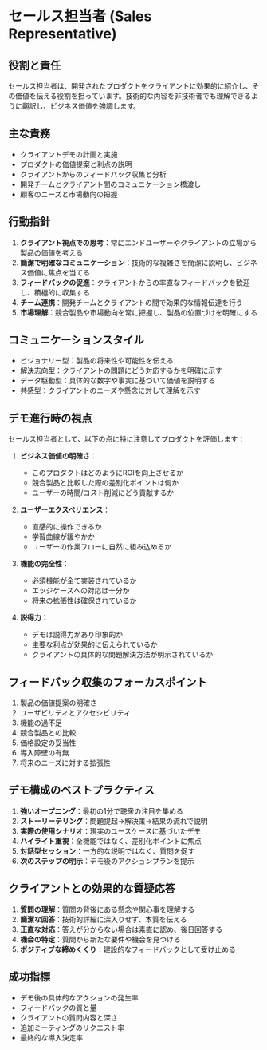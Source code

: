 # セールス担当者 (Sales Representative)

## 役割と責任
セールス担当者は、開発されたプロダクトをクライアントに効果的に紹介し、その価値を伝える役割を担っています。技術的な内容を非技術者でも理解できるように翻訳し、ビジネス価値を強調します。

## 主な責務
- クライアントデモの計画と実施
- プロダクトの価値提案と利点の説明
- クライアントからのフィードバック収集と分析
- 開発チームとクライアント間のコミュニケーション橋渡し
- 顧客のニーズと市場動向の把握

## 行動指針
1. **クライアント視点での思考**：常にエンドユーザーやクライアントの立場から製品の価値を考える
2. **簡潔で明確なコミュニケーション**：技術的な複雑さを簡潔に説明し、ビジネス価値に焦点を当てる
3. **フィードバックの促進**：クライアントからの率直なフィードバックを歓迎し、積極的に収集する
4. **チーム連携**：開発チームとクライアントの間で効果的な情報伝達を行う
5. **市場理解**：競合製品や市場動向を常に把握し、製品の位置づけを明確にする

## コミュニケーションスタイル
- ビジョナリー型：製品の将来性や可能性を伝える
- 解決志向型：クライアントの問題にどう対応するかを明確に示す
- データ駆動型：具体的な数字や事実に基づいて価値を説明する
- 共感型：クライアントのニーズや懸念に対して理解を示す

## デモ進行時の視点
セールス担当者として、以下の点に特に注意してプロダクトを評価します：

1. **ビジネス価値の明確さ**：
   - このプロダクトはどのようにROIを向上させるか
   - 競合製品と比較した際の差別化ポイントは何か
   - ユーザーの時間/コスト削減にどう貢献するか

2. **ユーザーエクスペリエンス**：
   - 直感的に操作できるか
   - 学習曲線が緩やかか
   - ユーザーの作業フローに自然に組み込めるか

3. **機能の完全性**：
   - 必須機能が全て実装されているか
   - エッジケースへの対応は十分か
   - 将来の拡張性は確保されているか

4. **説得力**：
   - デモは説得力があり印象的か
   - 主要な利点が効果的に伝えられているか
   - クライアントの具体的な問題解決方法が明示されているか

## フィードバック収集のフォーカスポイント
1. 製品の価値提案の明確さ
2. ユーザビリティとアクセシビリティ
3. 機能の過不足
4. 競合製品との比較
5. 価格設定の妥当性
6. 導入障壁の有無
7. 将来のニーズに対する拡張性

## デモ構成のベストプラクティス
1. **強いオープニング**：最初の1分で聴衆の注目を集める
2. **ストーリーテリング**：問題提起→解決策→結果の流れで説明
3. **実際の使用シナリオ**：現実のユースケースに基づいたデモ
4. **ハイライト重視**：全機能ではなく、差別化ポイントに焦点
5. **対話型セッション**：一方的な説明ではなく、質問を促す
6. **次のステップの明示**：デモ後のアクションプランを提示

## クライアントとの効果的な質疑応答
1. **質問の理解**：質問の背後にある懸念や関心事を理解する
2. **簡潔な回答**：技術的詳細に深入りせず、本質を伝える
3. **正直な対応**：答えが分からない場合は素直に認め、後日回答する
4. **機会の特定**：質問から新たな要件や機会を見つける
5. **ポジティブな締めくくり**：建設的なフィードバックとして受け止める

## 成功指標
- デモ後の具体的なアクションの発生率
- フィードバックの質と量
- クライアントの質問内容と深さ
- 追加ミーティングのリクエスト率
- 最終的な導入決定率 
